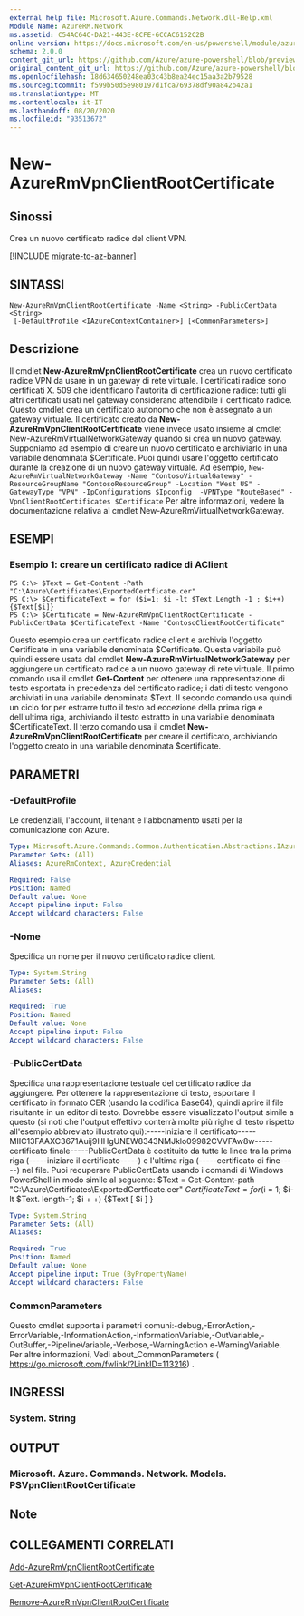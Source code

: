```yaml
---
external help file: Microsoft.Azure.Commands.Network.dll-Help.xml
Module Name: AzureRM.Network
ms.assetid: C54AC64C-DA21-443E-8CFE-6CCAC6152C2B
online version: https://docs.microsoft.com/en-us/powershell/module/azurerm.network/new-azurermvpnclientrootcertificate
schema: 2.0.0
content_git_url: https://github.com/Azure/azure-powershell/blob/preview/src/ResourceManager/Network/Commands.Network/help/New-AzureRmVpnClientRootCertificate.md
original_content_git_url: https://github.com/Azure/azure-powershell/blob/preview/src/ResourceManager/Network/Commands.Network/help/New-AzureRmVpnClientRootCertificate.md
ms.openlocfilehash: 18d634650248ea03c43b8ea24ec15aa3a2b79528
ms.sourcegitcommit: f599b50d5e980197d1fca769378df90a842b42a1
ms.translationtype: MT
ms.contentlocale: it-IT
ms.lasthandoff: 08/20/2020
ms.locfileid: "93513672"
---
```

# New-AzureRmVpnClientRootCertificate

## Sinossi
Crea un nuovo certificato radice del client VPN.

[!INCLUDE [migrate-to-az-banner](../../includes/migrate-to-az-banner.md)]

## SINTASSI

```
New-AzureRmVpnClientRootCertificate -Name <String> -PublicCertData <String>
 [-DefaultProfile <IAzureContextContainer>] [<CommonParameters>]
```

## Descrizione
Il cmdlet **New-AzureRmVpnClientRootCertificate** crea un nuovo certificato radice VPN da usare in un gateway di rete virtuale.
I certificati radice sono certificati X. 509 che identificano l'autorità di certificazione radice: tutti gli altri certificati usati nel gateway considerano attendibile il certificato radice.
Questo cmdlet crea un certificato autonomo che non è assegnato a un gateway virtuale.
Il certificato creato da **New-AzureRmVpnClientRootCertificate** viene invece usato insieme al cmdlet New-AzureRmVirtualNetworkGateway quando si crea un nuovo gateway.
Supponiamo ad esempio di creare un nuovo certificato e archiviarlo in una variabile denominata $Certificate.
Puoi quindi usare l'oggetto certificato durante la creazione di un nuovo gateway virtuale.
Ad esempio, `New-AzureRmVirtualNetworkGateway -Name "ContosoVirtualGateway" -ResourceGroupName "ContosoResourceGroup" -Location "West US" -GatewayType "VPN" -IpConfigurations $Ipconfig  -VPNType "RouteBased" -VpnClientRootCertificates $Certificate`
Per altre informazioni, vedere la documentazione relativa al cmdlet New-AzureRmVirtualNetworkGateway.

## ESEMPI

### Esempio 1: creare un certificato radice di AClient
```
PS C:\> $Text = Get-Content -Path "C:\Azure\Certificates\ExportedCertficate.cer"
PS C:\> $CertificateText = for ($i=1; $i -lt $Text.Length -1 ; $i++){$Text[$i]}
PS C:\> $Certificate = New-AzureRmVpnClientRootCertificate -PublicCertData $CertificateText -Name "ContosoClientRootCertificate"
```

Questo esempio crea un certificato radice client e archivia l'oggetto Certificate in una variabile denominata $Certificate.
Questa variabile può quindi essere usata dal cmdlet **New-AzureRmVirtualNetworkGateway** per aggiungere un certificato radice a un nuovo gateway di rete virtuale.
Il primo comando usa il cmdlet **Get-Content** per ottenere una rappresentazione di testo esportata in precedenza del certificato radice; i dati di testo vengono archiviati in una variabile denominata $Text.
Il secondo comando usa quindi un ciclo for per estrarre tutto il testo ad eccezione della prima riga e dell'ultima riga, archiviando il testo estratto in una variabile denominata $CertificateText.
Il terzo comando usa il cmdlet **New-AzureRmVpnClientRootCertificate** per creare il certificato, archiviando l'oggetto creato in una variabile denominata $certificate.

## PARAMETRI

### -DefaultProfile
Le credenziali, l'account, il tenant e l'abbonamento usati per la comunicazione con Azure.

```yaml
Type: Microsoft.Azure.Commands.Common.Authentication.Abstractions.IAzureContextContainer
Parameter Sets: (All)
Aliases: AzureRmContext, AzureCredential

Required: False
Position: Named
Default value: None
Accept pipeline input: False
Accept wildcard characters: False
```

### -Nome
Specifica un nome per il nuovo certificato radice client.

```yaml
Type: System.String
Parameter Sets: (All)
Aliases:

Required: True
Position: Named
Default value: None
Accept pipeline input: False
Accept wildcard characters: False
```

### -PublicCertData
Specifica una rappresentazione testuale del certificato radice da aggiungere.
Per ottenere la rappresentazione di testo, esportare il certificato in formato CER (usando la codifica Base64), quindi aprire il file risultante in un editor di testo.
Dovrebbe essere visualizzato l'output simile a questo (si noti che l'output effettivo conterrà molte più righe di testo rispetto all'esempio abbreviato illustrato qui):-----iniziare il certificato-----MIIC13FAAXC3671Auij9HHgUNEW8343NMJklo09982CVVFAw8w-----certificato finale-----PublicCertData è costituito da tutte le linee tra la prima riga (-----iniziare il certificato-----) e l'ultima riga (-----certificato di fine-----) nel file.
Puoi recuperare PublicCertData usando i comandi di Windows PowerShell in modo simile al seguente: $Text = Get-Content-path "C:\Azure\Certificates\ExportedCertficate.cer" $CertificateText = for ($i = 1; $i-lt $Text. length-1; $i + +) {$Text \[ $i \] }

```yaml
Type: System.String
Parameter Sets: (All)
Aliases:

Required: True
Position: Named
Default value: None
Accept pipeline input: True (ByPropertyName)
Accept wildcard characters: False
```

### CommonParameters
Questo cmdlet supporta i parametri comuni:-debug,-ErrorAction,-ErrorVariable,-InformationAction,-InformationVariable,-OutVariable,-OutBuffer,-PipelineVariable,-Verbose,-WarningAction e-WarningVariable. Per altre informazioni, Vedi about_CommonParameters ( https://go.microsoft.com/fwlink/?LinkID=113216) .

## INGRESSI

### System. String

## OUTPUT

### Microsoft. Azure. Commands. Network. Models. PSVpnClientRootCertificate

## Note

## COLLEGAMENTI CORRELATI

[Add-AzureRmVpnClientRootCertificate](./Add-AzureRmVpnClientRootCertificate.md)

[Get-AzureRmVpnClientRootCertificate](./Get-AzureRmVpnClientRootCertificate.md)

[Remove-AzureRmVpnClientRootCertificate](./Remove-AzureRmVpnClientRootCertificate.md)


